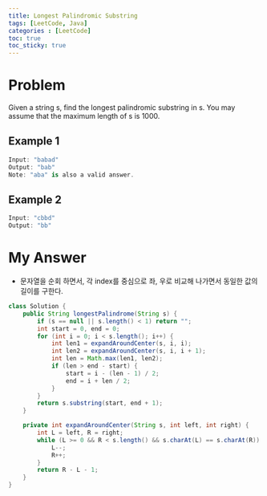 ```yaml
---
title: Longest Palindromic Substring
tags: [LeetCode, Java]
categories : [LeetCode]
toc: true
toc_sticky: true
---
```


# Problem

Given a string s, find the longest palindromic substring in s. You may assume that the maximum length of s is 1000.

## Example 1

```swift
Input: "babad"
Output: "bab"
Note: "aba" is also a valid answer.
```

## Example 2

```swift
Input: "cbbd"
Output: "bb"
```

# My Answer

* 문자열을 순회 하면서, 각 index를 중심으로 좌, 우로 비교해 나가면서 동일한 값의 길이를 구한다.
  
```java
class Solution {
    public String longestPalindrome(String s) {
        if (s == null || s.length() < 1) return "";
        int start = 0, end = 0;
        for (int i = 0; i < s.length(); i++) {
            int len1 = expandAroundCenter(s, i, i);
            int len2 = expandAroundCenter(s, i, i + 1);
            int len = Math.max(len1, len2);
            if (len > end - start) {
                start = i - (len - 1) / 2;
                end = i + len / 2;
            }
        }
        return s.substring(start, end + 1);
    }

    private int expandAroundCenter(String s, int left, int right) {
        int L = left, R = right;
        while (L >= 0 && R < s.length() && s.charAt(L) == s.charAt(R)) {
            L--;
            R++;
        }
        return R - L - 1;
    }
}
```
